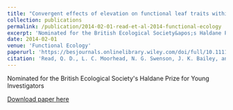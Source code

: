 ```yaml
---
title: "Convergent effects of elevation on functional leaf traits within and among species"
collection: publications
permalink: /publication/2014-02-01-read-et-al-2014-functional-ecology
excerpt: 'Nominated for the British Ecological Society&apos;s Haldane Prize for Young Investigators'
date: 2014-02-01
venue: 'Functional Ecology'
paperurl: 'https://besjournals.onlinelibrary.wiley.com/doi/full/10.1111/1365-2435.12162'
citation: 'Read, Q. D., L. C. Moorhead, N. G. Swenson, J. K. Bailey, and N. J. Sanders. 2014. Convergent effects of elevation on functional leaf traits within and among species. Functional Ecology 28:37-45. DOI: 10.1111/1365-2435.12162'
---
```

Nominated for the British Ecological Society&apos;s Haldane Prize for Young Investigators

[Download paper here](https://besjournals.onlinelibrary.wiley.com/doi/full/10.1111/1365-2435.12162)
